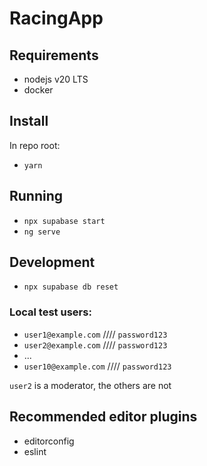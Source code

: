# RacingApp

## Requirements

- nodejs v20 LTS
- docker

## Install

In repo root:

- `yarn`

## Running

- `npx supabase start`
- `ng serve`

## Development

- `npx supabase db reset`

### Local test users:

- `user1@example.com` //// `password123`
- `user2@example.com` //// `password123`
- ...
- `user10@example.com` //// `password123`

`user2` is a moderator, the others are not

## Recommended editor plugins

- editorconfig
- eslint

